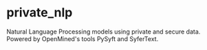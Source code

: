 # private_nlp
Natural Language Processing models using private and secure data. Powered by OpenMined's tools PySyft and SyferText.
